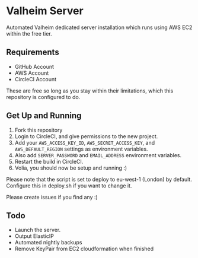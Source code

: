 # Valheim Server

Automated Valheim dedicated server installation which runs using AWS EC2 within the free tier.

## Requirements

- GitHub Account
- AWS Account
- CircleCI Account

These are free so long as you stay within their limitations, which this repository is configured to do.

## Get Up and Running

1. Fork this repository
2. Login to CircleCI, and give permissions to the new project.
3. Add your `AWS_ACCESS_KEY_ID`, `AWS_SECRET_ACCESS_KEY`, and `AWS_DEFAULT_REGION` settings as environment variables.
4. Also add `SERVER_PASSWORD` and `EMAIL_ADDRESS` environment variables.
5. Restart the build in CircleCI.
6. Volia, you should now be setup and running :)

Please note that the script is set to deploy to eu-west-1 (London) by default. Configure this in deploy.sh if you want to change it.

Please create issues if you find any :)

## Todo

- Launch the server.
- Output ElasticIP
- Automated nightly backups
- Remove KeyPair from EC2 cloudformation when finished
